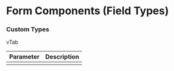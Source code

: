 # Form Components \(Field Types\)

### Custom Types

vTab

| Parameter | Description |
| :--- | :--- |
|  |  |



